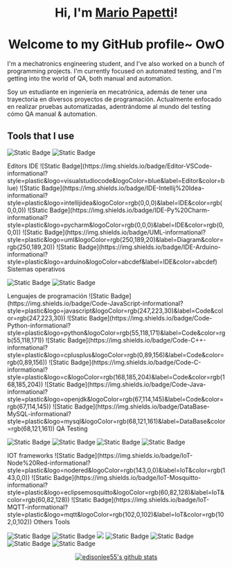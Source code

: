<h1 align="center">Hi, I'm <a href="https://github.com/Mario-dango/">Mario Papetti</a>!</h1>

<h1 align="center">Welcome to my GitHub profile~ OwO</h1>

<p>I'm a mechatronics engineering student, and I've also worked on a bunch of programming projects. I'm currently focused on automated testing, and I'm getting into the world of QA, both manual and automation.</p>
<p>Soy un estudiante en ingeniería en mecatrónica, además de tener una trayectoria en diversos proyectos de programación. Actualmente enfocado en realizar pruebas automatizadas, adentrándome al mundo del testing cómo QA manual & automation.</p>

<h2>Tools that I use</h2>

<!-- [![Open Source Love](https://badges.frapsoft.com/os/v1/open-source.svg?v=102)](https://github.com/ellerbrock/open-source-badge/) -->
![Static Badge](https://img.shields.io/badge/Open%20Source-open?style=plastic&logo=opensourceinitiative&logoColor=black&color=%233DA639)
![Static Badge](https://img.shields.io/badge/Open%20Hardware-open?style=plastic&logo=opensourcehardware&logoColor=black&color=%230099B0)

<!--> Editors IDE 
![Static Badge](https://img.shields.io/badge/Editor-VSCode-informational?style=plastic&logo=visualstudiocode&logoColor=blue&label=Editor&color=blue)
![Static Badge](https://img.shields.io/badge/IDE-Intellij%20Idea-informational?style=plastic&logo=intellijidea&logoColor=rgb(0,0,0)&label=IDE&color=rgb(0,0,0))
![Static Badge](https://img.shields.io/badge/IDE-Py%20Charm-informational?style=plastic&logo=pycharm&logoColor=rgb(0,0,0)&label=IDE&color=rgb(0,0,0))
![Static Badge](https://img.shields.io/badge/UML-informational?style=plastic&logo=uml&logoColor=rgb(250,189,20)&label=Diagram&color=rgb(250,189,20))
![Static Badge](https://img.shields.io/badge/IDE-Arduino-informational?style=plastic&logo=arduino&logoColor=abcdef&label=IDE&color=abcdef)

<!--> Sistemas operativos
![Static Badge](https://img.shields.io/badge/Windows-informational?style=plastic&logo=windows&logoColor=blue&label=OS&color=black)
![Static Badge](https://img.shields.io/badge/Linux-informational?style=plastic&logo=linux&logoColor=blue&label=OS&color=black)

<!--> Lenguajes de programación
![Static Badge](https://img.shields.io/badge/Code-JavaScript-informational?style=plastic&logo=javascript&logoColor=rgb(247,223,30)&label=Code&color=rgb(247,223,30))
![Static Badge](https://img.shields.io/badge/Code-Python-informational?style=plastic&logo=python&logoColor=rgb(55,118,171)&label=Code&color=rgb(55,118,171))
![Static Badge](https://img.shields.io/badge/Code-C++-informational?style=plastic&logo=cplusplus&logoColor=rgb(0,89,156)&label=Code&color=rgb(0,89,156))
![Static Badge](https://img.shields.io/badge/Code-C-informational?style=plastic&logo=c&logoColor=rgb(168,185,204)&label=Code&color=rgb(168,185,204))
![Static Badge](https://img.shields.io/badge/Code-Java-informational?style=plastic&logo=openjdk&logoColor=rgb(67,114,145)&label=Code&color=rgb(67,114,145))
![Static Badge](https://img.shields.io/badge/DataBase-MySQL-informational?style=plastic&logo=mysql&logoColor=rgb(68,121,161)&label=DataBase&color=rgb(68,121,161))

<!--> QA Testing
![Static Badge](https://img.shields.io/badge/Testing-Cypress-informational?style=plastic&logo=cypress&logoColor=rgb(23,32,44)&label=Testing&color=rgb(23,32,44))
![Static Badge](https://img.shields.io/badge/Testing-Cucumber-informational?style=plastic&logo=cucumber&logoColor=rgb(35,217,108)&label=Testing&color=rgb(35,217,108))
![Static Badge](https://img.shields.io/badge/Testing-Selenium-informational?style=plastic&logo=selenium&logoColor=rgb(67,176,42)&label=Testing&color=rgb(67,176,42))
![Static Badge](https://img.shields.io/badge/Testing-Pytest-informational?style=plastic&logo=pytest&logoColor=#0A9EDC&label=Testing&color=#0A9EDC)

<!--> IOT frameworks
![Static Badge](https://img.shields.io/badge/IoT-Node%20Red-informational?style=plastic&logo=nodered&logoColor=rgb(143,0,0)&label=IoT&color=rgb(143,0,0))
![Static Badge](https://img.shields.io/badge/IoT-Mosquitto-informational?style=plastic&logo=eclipsemosquitto&logoColor=rgb(60,82,128)&label=IoT&color=rgb(60,82,128))
![Static Badge](https://img.shields.io/badge/IoT-MQTT-informational?style=plastic&logo=mqtt&logoColor=rgb(102,0,102)&label=IoT&color=rgb(102,0,102))

<!--> Others Tools
![Static Badge](https://img.shields.io/badge/Tools-Git-informational?style=plastic&logo=git&logoColor=rgb(240,80,50)&label=Tools&color=rgb(240,80,50))
![Static Badge](https://img.shields.io/badge/Tools-Git%20Hub-informational?style=plastic&logo=github&logoColor=rgb(24,23,23)&label=Tools&color=rgb(24,23,23))
![](https://img.shields.io/badge/Shell-Bash-informational?style=flat&logo=gnu-bash&logoColor=white&color=6aa6f8)
![Static Badge](https://img.shields.io/badge/Tools-Maven-informational?style=plastic&logo=apachemaven&logoColor=rgb(199,26,54)&label=Tools&color=rgb(199,26,54))
![Static Badge](https://img.shields.io/badge/Tools-KiCad-informational?style=plastic&logo=kicad&logoColor=rgb(49,76,176)&label=Tools&color=rgb(49,76,176))
![Static Badge](https://img.shields.io/badge/Tools-HTML5-informational?style=plastic&logo=html5&logoColor=rgb(227,79,38)&label=Tools&color=rgb(227,79,38))
![Static Badge](https://img.shields.io/badge/Tools-CSS3-informational?style=plastic&logo=css3&logoColor=rgb(21,114,182)&label=Tools&color=rgb(21,114,182))

<p align="center">
  <a href="https://github.com/Mario-dango"><img src="https://github-readme-stats.vercel.app/api?username=Mario-dango&hide_border=true&show_icons=true" alt="edisonlee55's github stats"></a>
</p>

